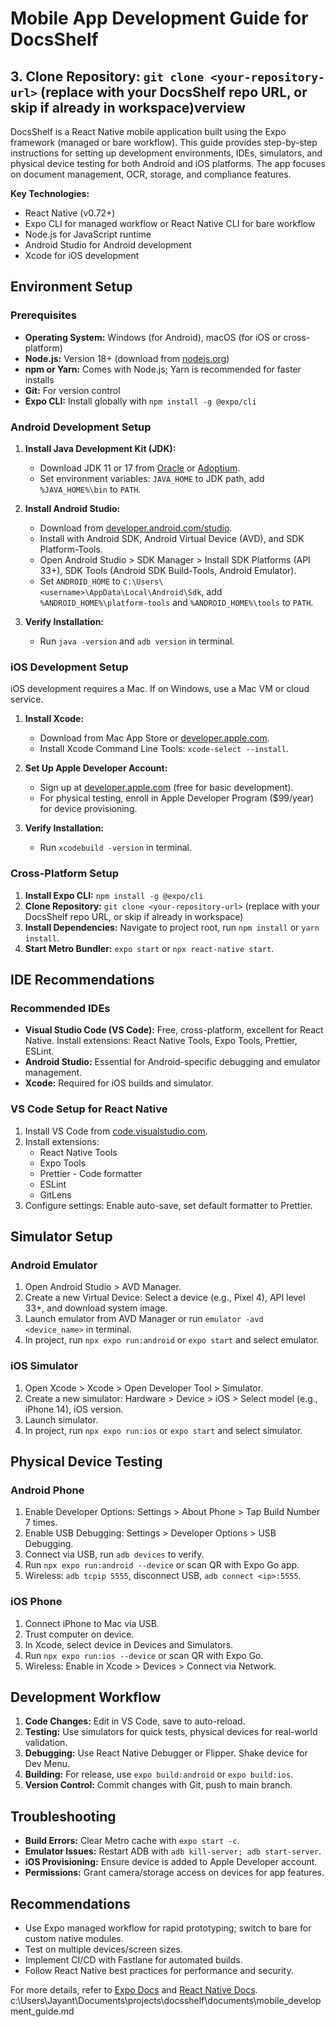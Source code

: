 # Mobile App Development Guide for DocsShelf

## 3. **Clone Repository:** `git clone <your-repository-url>` (replace with your DocsShelf repo URL, or skip if already in workspace)verview
DocsShelf is a React Native mobile application built using the Expo framework (managed or bare workflow). This guide provides step-by-step instructions for setting up development environments, IDEs, simulators, and physical device testing for both Android and iOS platforms. The app focuses on document management, OCR, storage, and compliance features.

**Key Technologies:**
- React Native (v0.72+)
- Expo CLI for managed workflow or React Native CLI for bare workflow
- Node.js for JavaScript runtime
- Android Studio for Android development
- Xcode for iOS development

## Environment Setup

### Prerequisites
- **Operating System:** Windows (for Android), macOS (for iOS or cross-platform)
- **Node.js:** Version 18+ (download from [nodejs.org](https://nodejs.org/))
- **npm or Yarn:** Comes with Node.js; Yarn is recommended for faster installs
- **Git:** For version control
- **Expo CLI:** Install globally with `npm install -g @expo/cli`

### Android Development Setup
1. **Install Java Development Kit (JDK):**
   - Download JDK 11 or 17 from [Oracle](https://www.oracle.com/java/technologies/javase-downloads.html) or [Adoptium](https://adoptium.net/).
   - Set environment variables: `JAVA_HOME` to JDK path, add `%JAVA_HOME%\bin` to `PATH`.

2. **Install Android Studio:**
   - Download from [developer.android.com/studio](https://developer.android.com/studio).
   - Install with Android SDK, Android Virtual Device (AVD), and SDK Platform-Tools.
   - Open Android Studio > SDK Manager > Install SDK Platforms (API 33+), SDK Tools (Android SDK Build-Tools, Android Emulator).
   - Set `ANDROID_HOME` to `C:\Users\<username>\AppData\Local\Android\Sdk`, add `%ANDROID_HOME%\platform-tools` and `%ANDROID_HOME%\tools` to `PATH`.

3. **Verify Installation:**
   - Run `java -version` and `adb version` in terminal.

### iOS Development Setup
iOS development requires a Mac. If on Windows, use a Mac VM or cloud service.

1. **Install Xcode:**
   - Download from Mac App Store or [developer.apple.com](https://developer.apple.com/xcode/).
   - Install Xcode Command Line Tools: `xcode-select --install`.

2. **Set Up Apple Developer Account:**
   - Sign up at [developer.apple.com](https://developer.apple.com/) (free for basic development).
   - For physical testing, enroll in Apple Developer Program ($99/year) for device provisioning.

3. **Verify Installation:**
   - Run `xcodebuild -version` in terminal.

### Cross-Platform Setup
1. **Install Expo CLI:** `npm install -g @expo/cli`
2. **Clone Repository:** `git clone <your-repository-url>` (replace with your DocsShelf repo URL, or skip if already in workspace)
3. **Install Dependencies:** Navigate to project root, run `npm install` or `yarn install`.
4. **Start Metro Bundler:** `expo start` or `npx react-native start`.

## IDE Recommendations

### Recommended IDEs
- **Visual Studio Code (VS Code):** Free, cross-platform, excellent for React Native. Install extensions: React Native Tools, Expo Tools, Prettier, ESLint.
- **Android Studio:** Essential for Android-specific debugging and emulator management.
- **Xcode:** Required for iOS builds and simulator.

### VS Code Setup for React Native
1. Install VS Code from [code.visualstudio.com](https://code.visualstudio.com/).
2. Install extensions:
   - React Native Tools
   - Expo Tools
   - Prettier - Code formatter
   - ESLint
   - GitLens
3. Configure settings: Enable auto-save, set default formatter to Prettier.

## Simulator Setup

### Android Emulator
1. Open Android Studio > AVD Manager.
2. Create a new Virtual Device: Select a device (e.g., Pixel 4), API level 33+, and download system image.
3. Launch emulator from AVD Manager or run `emulator -avd <device_name>` in terminal.
4. In project, run `npx expo run:android` or `expo start` and select emulator.

### iOS Simulator
1. Open Xcode > Xcode > Open Developer Tool > Simulator.
2. Create a new simulator: Hardware > Device > iOS > Select model (e.g., iPhone 14), iOS version.
3. Launch simulator.
4. In project, run `npx expo run:ios` or `expo start` and select simulator.

## Physical Device Testing

### Android Phone
1. Enable Developer Options: Settings > About Phone > Tap Build Number 7 times.
2. Enable USB Debugging: Settings > Developer Options > USB Debugging.
3. Connect via USB, run `adb devices` to verify.
4. Run `npx expo run:android --device` or scan QR with Expo Go app.
5. Wireless: `adb tcpip 5555`, disconnect USB, `adb connect <ip>:5555`.

### iOS Phone
1. Connect iPhone to Mac via USB.
2. Trust computer on device.
3. In Xcode, select device in Devices and Simulators.
4. Run `npx expo run:ios --device` or scan QR with Expo Go.
5. Wireless: Enable in Xcode > Devices > Connect via Network.

## Development Workflow
1. **Code Changes:** Edit in VS Code, save to auto-reload.
2. **Testing:** Use simulators for quick tests, physical devices for real-world validation.
3. **Debugging:** Use React Native Debugger or Flipper. Shake device for Dev Menu.
4. **Building:** For release, use `expo build:android` or `expo build:ios`.
5. **Version Control:** Commit changes with Git, push to main branch.

## Troubleshooting
- **Build Errors:** Clear Metro cache with `expo start -c`.
- **Emulator Issues:** Restart ADB with `adb kill-server; adb start-server`.
- **iOS Provisioning:** Ensure device is added to Apple Developer account.
- **Permissions:** Grant camera/storage access on devices for app features.

## Recommendations
- Use Expo managed workflow for rapid prototyping; switch to bare for custom native modules.
- Test on multiple devices/screen sizes.
- Implement CI/CD with Fastlane for automated builds.
- Follow React Native best practices for performance and security.

For more details, refer to [Expo Docs](https://docs.expo.dev/) and [React Native Docs](https://reactnative.dev/docs/getting-started).</content>
<parameter name="filePath">c:\Users\Jayant\Documents\projects\docsshelf\documents\mobile_development_guide.md
